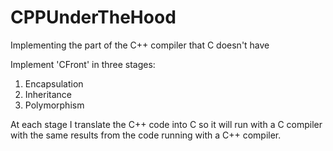 # CPPUnderTheHood
Implementing the part of the C++ compiler that C doesn't have


Implement 'CFront' in three stages:
1. Encapsulation
2. Inheritance
3. Polymorphism

At each stage I translate the C++ code into C so it will run with a
C compiler with the same results from the code running with a C++ compiler.
